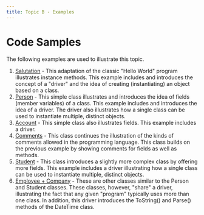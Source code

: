 ```yaml
---
title: Topic B - Examples
---
```

# Code Samples

The following examples are used to illustrate this topic. 

1.	[Salutation](Salutation.md) - This adaptation of the classic "Hello World" program illustrates instance methods. This example includes and introduces the concept of a "driver" and the idea of creating (instantiating) an object based on a class. 
2.	[Person](Person.md) - This simple class illustrates and introduces the idea of fields (member variables) of a class. This example includes and introduces the idea of a driver. The driver also illustrates how a single class can be used to instantiate multiple, distinct objects. 
3.	[Account](Account.md) - This simple class also illustrates fields. This example includes a driver. 
4.	[Comments](Comments.md) - This class continues the illustration of the kinds of comments allowed in the programming language. This class builds on the previous example by showing comments for fields as well as methods. 
5.	[Student](Student.md) - This class introduces a slightly more complex class by offering more fields. This example includes a driver illustrating how a single class can be used to instantiate multiple, distinct objects.
6.	[Employee + Company](Employee.md) - These are other classes similar to the Person and Student classes. These classes, however, "share" a driver, illustrating the fact that any given "program" typically uses more than one class. In addition, this driver introduces the ToString() and Parse() methods of the DateTime class.
